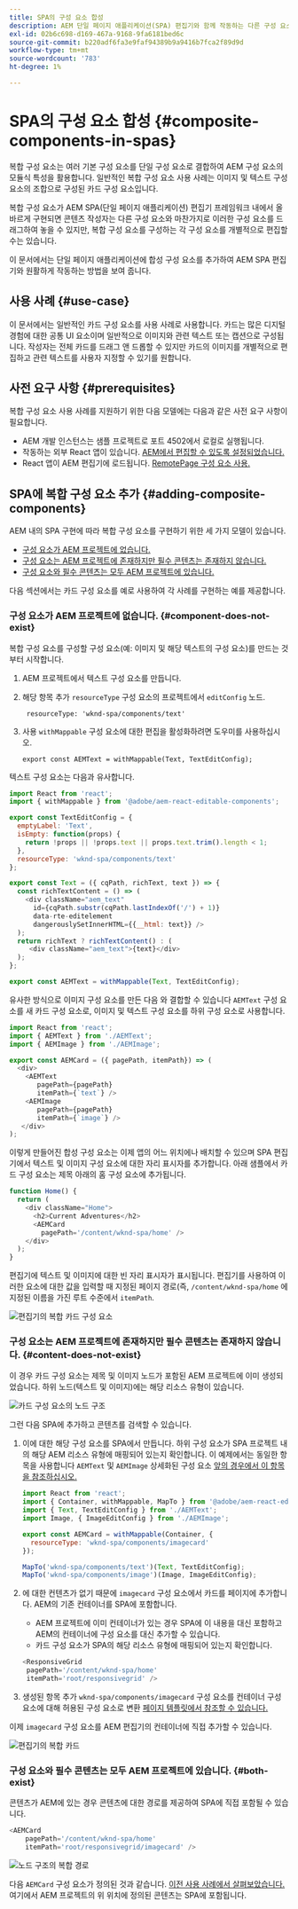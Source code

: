 ```yaml
---
title: SPA의 구성 요소 합성
description: AEM 단일 페이지 애플리케이션(SPA) 편집기와 함께 작동하는 다른 구성 요소로 구성된 구성 요소인 복합 구성 요소를 직접 만드는 방법을 알아봅니다.
exl-id: 02b6c698-d169-467a-9168-9fa6181bed6c
source-git-commit: b220adf6fa3e9faf94389b9a9416b7fca2f89d9d
workflow-type: tm+mt
source-wordcount: '783'
ht-degree: 1%

---
```


# SPA의 구성 요소 합성 {#composite-components-in-spas}

복합 구성 요소는 여러 기본 구성 요소를 단일 구성 요소로 결합하여 AEM 구성 요소의 모듈식 특성을 활용합니다. 일반적인 복합 구성 요소 사용 사례는 이미지 및 텍스트 구성 요소의 조합으로 구성된 카드 구성 요소입니다.

복합 구성 요소가 AEM SPA(단일 페이지 애플리케이션) 편집기 프레임워크 내에서 올바르게 구현되면 콘텐츠 작성자는 다른 구성 요소와 마찬가지로 이러한 구성 요소를 드래그하여 놓을 수 있지만, 복합 구성 요소를 구성하는 각 구성 요소를 개별적으로 편집할 수는 있습니다.

이 문서에서는 단일 페이지 애플리케이션에 합성 구성 요소를 추가하여 AEM SPA 편집기와 원활하게 작동하는 방법을 보여 줍니다.

## 사용 사례 {#use-case}

이 문서에서는 일반적인 카드 구성 요소를 사용 사례로 사용합니다. 카드는 많은 디지털 경험에 대한 공통 UI 요소이며 일반적으로 이미지와 관련 텍스트 또는 캡션으로 구성됩니다. 작성자는 전체 카드를 드래그 앤 드롭할 수 있지만 카드의 이미지를 개별적으로 편집하고 관련 텍스트를 사용자 지정할 수 있기를 원합니다.

## 사전 요구 사항 {#prerequisites}

복합 구성 요소 사용 사례를 지원하기 위한 다음 모델에는 다음과 같은 사전 요구 사항이 필요합니다.

* AEM 개발 인스턴스는 샘플 프로젝트로 포트 4502에서 로컬로 실행됩니다.
* 작동하는 외부 React 앱이 있습니다. [AEM에서 편집할 수 있도록 설정되었습니다.](spa-edit-external.md)
* React 앱이 AEM 편집기에 로드됩니다. [RemotePage 구성 요소 사용.](spa-remote-page.md)

## SPA에 복합 구성 요소 추가 {#adding-composite-components}

AEM 내의 SPA 구현에 따라 복합 구성 요소를 구현하기 위한 세 가지 모델이 있습니다.

* [구성 요소가 AEM 프로젝트에 없습니다.](#component-does-not-exist)
* [구성 요소는 AEM 프로젝트에 존재하지만 필수 콘텐츠는 존재하지 않습니다.](#content-does-not-exist)
* [구성 요소와 필수 콘텐츠는 모두 AEM 프로젝트에 있습니다.](#both-exist)

다음 섹션에서는 카드 구성 요소를 예로 사용하여 각 사례를 구현하는 예를 제공합니다.

### 구성 요소가 AEM 프로젝트에 없습니다. {#component-does-not-exist}

복합 구성 요소를 구성할 구성 요소(예: 이미지 및 해당 텍스트의 구성 요소)를 만드는 것부터 시작합니다.

1. AEM 프로젝트에서 텍스트 구성 요소를 만듭니다.
1. 해당 항목 추가 `resourceType` 구성 요소의 프로젝트에서 `editConfig` 노드.

   ```text
    resourceType: 'wknd-spa/components/text' 
   ```

1. 사용 `withMappable` 구성 요소에 대한 편집을 활성화하려면 도우미를 사용하십시오.

   ```text
   export const AEMText = withMappable(Text, TextEditConfig); 
   ```

텍스트 구성 요소는 다음과 유사합니다.

```javascript
import React from 'react';
import { withMappable } from '@adobe/aem-react-editable-components';

export const TextEditConfig = {
  emptyLabel: 'Text',
  isEmpty: function(props) {
    return !props || !props.text || props.text.trim().length < 1;
  },
  resourceType: 'wknd-spa/components/text'
};

export const Text = ({ cqPath, richText, text }) => {
  const richTextContent = () => (
    <div className="aem_text"
      id={cqPath.substr(cqPath.lastIndexOf('/') + 1)}
      data-rte-editelement
      dangerouslySetInnerHTML={{__html: text}} />
  );
  return richText ? richTextContent() : (
     <div className="aem_text">{text}</div>
  );
};

export const AEMText = withMappable(Text, TextEditConfig);
```

유사한 방식으로 이미지 구성 요소를 만든 다음 와 결합할 수 있습니다 `AEMText` 구성 요소를 새 카드 구성 요소로, 이미지 및 텍스트 구성 요소를 하위 구성 요소로 사용합니다.

```javascript
import React from 'react';
import { AEMText } from './AEMText';
import { AEMImage } from './AEMImage';

export const AEMCard = ({ pagePath, itemPath}) => (
  <div>
    <AEMText
       pagePath={pagePath}
       itemPath={`text`} />
    <AEMImage
       pagePath={pagePath}
       itemPath={`image`} />
   </div>
);
```

이렇게 만들어진 합성 구성 요소는 이제 앱의 어느 위치에나 배치할 수 있으며 SPA 편집기에서 텍스트 및 이미지 구성 요소에 대한 자리 표시자를 추가합니다. 아래 샘플에서 카드 구성 요소는 제목 아래의 홈 구성 요소에 추가됩니다.

```javascript
function Home() {
  return (
    <div className="Home">
      <h2>Current Adventures</h2>
      <AEMCard
        pagePath='/content/wknd-spa/home' />
    </div>
  );
}
```

편집기에 텍스트 및 이미지에 대한 빈 자리 표시자가 표시됩니다. 편집기를 사용하여 이러한 요소에 대한 값을 입력할 때 지정된 페이지 경로(즉, `/content/wknd-spa/home`  에 지정된 이름을 가진 루트 수준에서 `itemPath`.

![편집기의 복합 카드 구성 요소](assets/composite-card.png)

### 구성 요소는 AEM 프로젝트에 존재하지만 필수 콘텐츠는 존재하지 않습니다. {#content-does-not-exist}

이 경우 카드 구성 요소는 제목 및 이미지 노드가 포함된 AEM 프로젝트에 이미 생성되었습니다. 하위 노드(텍스트 및 이미지)에는 해당 리소스 유형이 있습니다.

![카드 구성 요소의 노드 구조](assets/composite-node-structure.png)

그런 다음 SPA에 추가하고 콘텐츠를 검색할 수 있습니다.

1. 이에 대한 해당 구성 요소를 SPA에서 만듭니다. 하위 구성 요소가 SPA 프로젝트 내의 해당 AEM 리소스 유형에 매핑되어 있는지 확인합니다. 이 예제에서는 동일한 항목을 사용합니다 `AEMText` 및 `AEMImage` 상세화된 구성 요소 [앞의 경우에서 이 항목을 참조하십시오.](#component-does-not-exist)

   ```javascript
   import React from 'react';
   import { Container, withMappable, MapTo } from '@adobe/aem-react-editable-components';
   import { Text, TextEditConfig } from './AEMText';
   import Image, { ImageEditConfig } from './AEMImage';
   
   export const AEMCard = withMappable(Container, {
     resourceType: 'wknd-spa/components/imagecard'
   });
   
   MapTo('wknd-spa/components/text')(Text, TextEditConfig);
   MapTo('wknd-spa/components/image')(Image, ImageEditConfig);
   ```

1. 에 대한 컨텐츠가 없기 때문에 `imagecard` 구성 요소에서 카드를 페이지에 추가합니다. AEM의 기존 컨테이너를 SPA에 포함합니다.
   * AEM 프로젝트에 이미 컨테이너가 있는 경우 SPA에 이 내용을 대신 포함하고 AEM의 컨테이너에 구성 요소를 대신 추가할 수 있습니다.
   * 카드 구성 요소가 SPA의 해당 리소스 유형에 매핑되어 있는지 확인합니다.

   ```javascript
   <ResponsiveGrid
    pagePath='/content/wknd-spa/home'
    itemPath='root/responsivegrid' />
   ```

1. 생성된 항목 추가 `wknd-spa/components/imagecard` 구성 요소를 컨테이너 구성 요소에 대해 허용된 구성 요소로 변환 [페이지 템플릿에서 참조할 수 있습니다.](/help/sites-authoring/templates.md)

이제 `imagecard` 구성 요소를 AEM 편집기의 컨테이너에 직접 추가할 수 있습니다.

![편집기의 복합 카드](assets/composite-card.gif)

### 구성 요소와 필수 콘텐츠는 모두 AEM 프로젝트에 있습니다. {#both-exist}

콘텐츠가 AEM에 있는 경우 콘텐츠에 대한 경로를 제공하여 SPA에 직접 포함될 수 있습니다.

```javascript
<AEMCard
    pagePath='/content/wknd-spa/home'
    itemPath='root/responsivegrid/imagecard' />
```

![노드 구조의 복합 경로](assets/composite-path.png)

다음 `AEMCard` 구성 요소가 정의된 것과 같습니다. [이전 사용 사례에서 살펴보았습니다.](#content-does-not-exist) 여기에서 AEM 프로젝트의 위 위치에 정의된 콘텐츠는 SPA에 포함됩니다.
